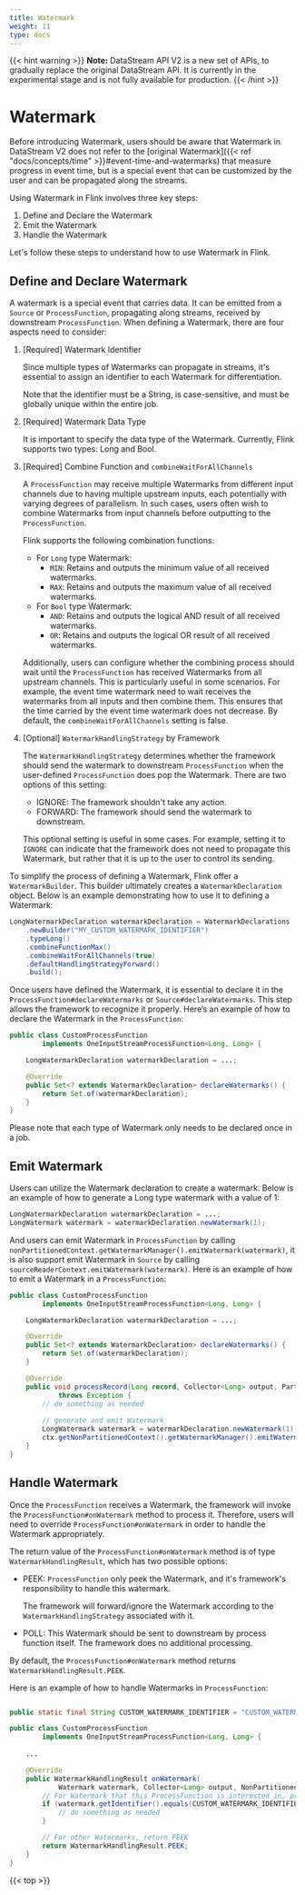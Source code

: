 ```yaml
---
title: Watermark
weight: 11
type: docs
---
```

<!--
Licensed to the Apache Software Foundation (ASF) under one
or more contributor license agreements.  See the NOTICE file
distributed with this work for additional information
regarding copyright ownership.  The ASF licenses this file
to you under the Apache License, Version 2.0 (the
"License"); you may not use this file except in compliance
with the License.  You may obtain a copy of the License at

  http://www.apache.org/licenses/LICENSE-2.0

Unless required by applicable law or agreed to in writing,
software distributed under the License is distributed on an
"AS IS" BASIS, WITHOUT WARRANTIES OR CONDITIONS OF ANY
KIND, either express or implied.  See the License for the
specific language governing permissions and limitations
under the License.
-->

{{< hint warning >}}
**Note:** DataStream API V2 is a new set of APIs, to gradually replace the original DataStream API. It is currently in the experimental stage and is not fully available for production.
{{< /hint >}}

# Watermark

Before introducing Watermark, users should be aware that Watermark in DataStream V2 does not 
refer to the [original Watermark]({{< ref "docs/concepts/time" >}}#event-time-and-watermarks) that
measure progress in event time, but is a special event that can be customized by the user and 
can be propagated along the streams.

Using Watermark in Flink involves three key steps:
1. Define and Declare the Watermark
2. Emit the Watermark
3. Handle the Watermark

Let's follow these steps to understand how to use Watermark in Flink.

## Define and Declare Watermark

A watermark is a special event that carries data. It can be emitted from a `Source` 
or `ProcessFunction`, propagating along streams, received by downstream `ProcessFunction`. 
When defining a Watermark, there are four aspects need to consider:

1. [Required] Watermark Identifier
    
   Since multiple types of Watermarks can propagate in streams, it's essential to assign an 
identifier to each Watermark for differentiation. 

    Note that the identifier must be a String, is case-sensitive, and must be globally unique within the entire job.

2. [Required] Watermark Data Type

   It is important to specify the data type of the Watermark. Currently, Flink supports two types: Long and Bool.

3. [Required] Combine Function and `combineWaitForAllChannels`

   A `ProcessFunction` may receive multiple Watermarks from different input channels due to 
having multiple upstream inputs, each potentially with varying degrees of parallelism. 
In such cases, users often wish to combine Watermarks from input channels before outputting 
to the `ProcessFunction`.

   Flink supports the following combination functions:
    - For `Long` type Watermark:
      - `MIN`: Retains and outputs the minimum value of all received watermarks.
      - `MAX`: Retains and outputs the maximum value of all received watermarks.
    - For `Bool` type Watermark:
      - `AND`: Retains and outputs the logical AND result of all received watermarks.
      - `OR`: Retains and outputs the logical OR result of all received watermarks.

   Additionally, users can configure whether the combining process should wait until the 
`ProcessFunction` has received Watermarks from all upstream channels. This is particularly useful 
in some scenarios. For example, the event time watermark need to wait receives the watermarks from 
all inputs and then combine them. This ensures that the time carried by the event time watermark does not decrease. 
By default, the `combineWaitForAllChannels` setting is false.
    
4. [Optional] `WatermarkHandlingStrategy` by Framework

    The `WatermarkHandlingStrategy` determines whether the framework should send the watermark 
to downstream `ProcessFunction` when the user-defined `ProcessFunction` does pop the Watermark. 
There are two options of this setting:
   - IGNORE: The framework shouldn't take any action.
   - FORWARD: The framework should send the watermark to downstream.

   This optional setting is useful in some cases. For example, setting it to `IGNORE` can indicate 
that the framework does not need to propagate this Watermark, but rather that it is up to the user 
to control its sending.

To simplify the process of defining a Watermark, Flink offer a `WatermarkBuilder`.
This builder ultimately creates a `WatermarkDeclaration` object.
Below is an example demonstrating how to use it to defining a Watermark:

```java
LongWatermarkDeclaration watermarkDeclaration = WatermarkDeclarations
    .newBuilder("MY_CUSTOM_WATERMARK_IDENTIFIER")
    .typeLong()
    .combineFunctionMax()
    .combineWaitForAllChannels(true)
    .defaultHandlingStrategyForward()
    .build();
```

Once users have defined the Watermark, it is essential to declare it in the 
`ProcessFunction#declareWatermarks` or `Source#declareWatermarks`. This step allows the framework to recognize it properly. 
Here’s an example of how to declare the Watermark in the `ProcessFunction`:

```java
public class CustomProcessFunction
        implements OneInputStreamProcessFunction<Long, Long> {

    LongWatermarkDeclaration watermarkDeclaration = ...;

    @Override
    public Set<? extends WatermarkDeclaration> declareWatermarks() {
        return Set.of(watermarkDeclaration);
    }
}
```

Please note that each type of Watermark only needs to be declared once in a job.

## Emit Watermark

Users can utilize the Watermark declaration to create a watermark. Below is an example of how to generate a Long type watermark with a value of 1:

```java
LongWatermarkDeclaration watermarkDeclaration = ...;
LongWatermark watermark = watermarkDeclaration.newWatermark(1);
```

And users can emit Watermark in `ProcessFunction` by calling `nonPartitionedContext.getWatermarkManager().emitWatermark(watermark)`, 
it is also support emit Watermark in `Source` by calling `sourceReaderContext.emitWatermark(watermark)`.
Here is an example of how to emit a Watermark in a `ProcessFunction`:
```java
public class CustomProcessFunction
        implements OneInputStreamProcessFunction<Long, Long> {

    LongWatermarkDeclaration watermarkDeclaration = ...;

    @Override
    public Set<? extends WatermarkDeclaration> declareWatermarks() {
        return Set.of(watermarkDeclaration);
    }

    @Override
    public void processRecord(Long record, Collector<Long> output, PartitionedContext<Long> ctx)
            throws Exception {
        // do something as needed
        
        // generate and emit Watermark
        LongWatermark watermark = watermarkDeclaration.newWatermark(1);
        ctx.getNonPartitionedContext().getWatermarkManager().emitWatermark(watermark);
    }
}
```

## Handle Watermark

Once the `ProcessFunction` receives a Watermark, the framework will invoke the 
`ProcessFunction#onWatermark` method to process it. Therefore, users will need to override 
`ProcessFunction#onWatermark` in order to handle the Watermark appropriately.

The return value of the `ProcessFunction#onWatermark` method is of type `WatermarkHandlingResult`, 
which has two possible options:

- PEEK: `ProcessFunction` only peek the Watermark, and it's framework's responsibility to handle this watermark. 

    The framework will forward/ignore the Watermark according to the `WatermarkHandlingStrategy` associated with it.

- POLL: This Watermark should be sent to downstream by process function itself. The framework does no additional processing.

By default, the `ProcessFunction#onWatermark` method returns `WatermarkHandlingResult.PEEK`.

Here is an example of how to handle Watermarks in `ProcessFunction`:

```java

public static final String CUSTOM_WATERMARK_IDENTIFIER = "CUSTOM_WATERMARK_IDENTIFIER";

public class CustomProcessFunction
        implements OneInputStreamProcessFunction<Long, Long> {
    
    ...

    @Override
    public WatermarkHandlingResult onWatermark(
            Watermark watermark, Collector<Long> output, NonPartitionedContext<Long> ctx) {
        // For Watermark that this ProcessFunction is interested in, process the watermark
        if (watermark.getIdentifier().equals(CUSTOM_WATERMARK_IDENTIFIER)) {
            // do something as needed
        }

        // For other Watermarks, return PEEK
        return WatermarkHandlingResult.PEEK;
    }
}
```

{{< top >}}
